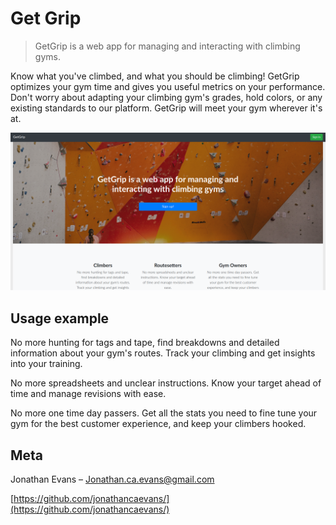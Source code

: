 # Get Grip
> GetGrip is a web app for managing and interacting with climbing gyms.

Know what you've climbed, and what you should be climbing! GetGrip optimizes your gym time and gives you useful metrics on your performance. Don't worry about adapting your climbing gym's grades, hold colors, or any existing standards to our platform. GetGrip will meet your gym wherever it's at.

![](header.png)

## Usage example

No more hunting for tags and tape, find breakdowns and detailed information about your gym's routes. Track your climbing and get insights into your training.

No more spreadsheets and unclear instructions. Know your target ahead of time and manage revisions with ease.

No more one time day passers. Get all the stats you need to fine tune your gym for the best customer experience, and keep your climbers hooked.

## Meta

Jonathan Evans – Jonathan.ca.evans@gmail.com

[https://github.com/jonathancaevans/](https://github.com/jonathancaevans/)

<!-- Markdown link & img dfn's -->
[npm-image]: https://img.shields.io/npm/v/datadog-metrics.svg?style=flat-square
[npm-url]: https://npmjs.org/package/datadog-metrics
[npm-downloads]: https://img.shields.io/npm/dm/datadog-metrics.svg?style=flat-square
[travis-image]: https://img.shields.io/travis/dbader/node-datadog-metrics/master.svg?style=flat-square
[travis-url]: https://travis-ci.org/dbader/node-datadog-metrics